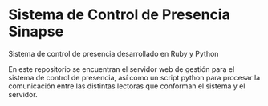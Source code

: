 # Sistema de Control de Presencia Sinapse
Sistema de control de presencia desarrollado en Ruby y Python

En este repositorio se encuentran el servidor web de gestión para el sistema de control de presencia, así como un script python para procesar la comunicación entre las distintas lectoras que conforman el sistema y el servidor.
